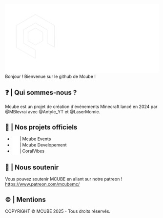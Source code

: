 ![mcubelogo](https://github.com/McubeMC/.github/blob/0a3105a678d1e4186f72cb2333d4363a011f25c4/images/mcubegithub.png)
Bonjour ! Bienvenue sur le github de Mcube ! 

## ❓ | Qui sommes-nous ?
Mcube est un projet de création d'évènements Minecraft lancé en 2024 par @MBlevrai avec @Antyle_YT et @LaserMomie.

## 💾 | Nos projets officiels
- <img src="https://github.com/McubeMC/.github/blob/1d19ad65d8530f517cb1551465428835bcc84a64/images/ECv1.png?raw=true" alt="icon" width="20" style="vertical-align: middle;"/> | Mcube Events
- <img src="https://github.com/McubeMC/.github/blob/1d19ad65d8530f517cb1551465428835bcc84a64/images/ECv1.png?raw=true" alt="icon" width="20" style="vertical-align: middle;"/> | Mcube Developement
- <img src="https://github.com/McubeMC/.github/blob/main/images/CoralVibes_logo_png.png?raw=true" alt="icon" width="20" style="vertical-align: middle;"/> | CoralVibes



## 👥 | Nous soutenir
Vous pouvez soutenir MCUBE en allant sur notre patreon ! https://www.patreon.com/mcubemc/


## ©️ | Mentions
COPYRIGHT © MCUBE 2025  - Tous droits réservés. 



